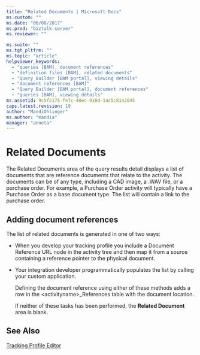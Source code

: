 ```yaml
---
title: "Related Documents | Microsoft Docs"
ms.custom: ""
ms.date: "06/08/2017"
ms.prod: "biztalk-server"
ms.reviewer: ""

ms.suite: ""
ms.tgt_pltfrm: ""
ms.topic: "article"
helpviewer_keywords: 
  - "queries [BAM], document references"
  - "definition files [BAM], related documents"
  - "Query Builder [BAM portal], viewing details"
  - "document references [BAM]"
  - "Query Builder [BAM portal], document references"
  - "queries [BAM], viewing details"
ms.assetid: 9c5f2175-fe7c-40ec-910d-1ac5c8142045
caps.latest.revision: 10
author: "MandiOhlinger"
ms.author: "mandia"
manager: "anneta"
---
```

# Related Documents
The Related Documents area of the query results detail displays a list of documents that are reference documents that relate to the activity. The documents can be of any type, including a CAD image, a .WAV file, or a purchase order. For example, a Purchase Order activity will typically have a Purchase Order as a base document type. The list will contain a link to the purchase order.  
  
## Adding document references  
 The list of related documents is generated in one of two ways:  
  
- When you develop your tracking profile you include a Document Reference URL node in the activity tree and then map it from a source containing a reference pointer to the physical document.  
  
- Your integration developer programmatically populates the list by calling your custom application.  
  
  Defining the document reference using either of these methods adds a row in the \<activityname\>_References table with the document location.  
  
  If neither of these tasks has been performed, the **Related Document** area is blank.  
  
## See Also  
 [Tracking Profile Editor](../core/tracking-profile-editor.md)